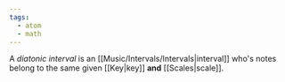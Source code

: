 ```yaml
---
tags:
  - atom
  - math
---
```

A *diatonic interval* is an [[Music/Intervals/Intervals|interval]] who's notes belong to the same given [[Key|key]] **and** [[Scales|scale]].